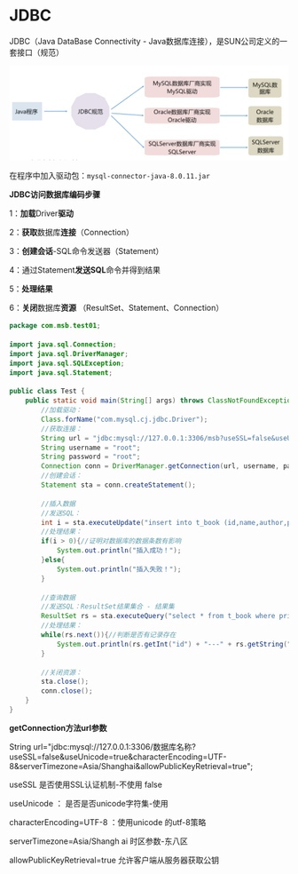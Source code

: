 # JDBC

JDBC（Java DataBase Connectivity - Java数据库连接），是SUN公司定义的一套接口（规范）

![image-20230416185209410](assets/image-20230416185209410.png)

在程序中加入驱动包：`mysql-connector-java-8.0.11.jar`

**JDBC访问数据库编码步骤**

1：**加载**Driver**驱动**

2：**获取**数据库**连接**（Connection）

3：**创建会话**-SQL命令发送器（Statement）

4：通过Statement**发送SQL**命令并得到结果

5：**处理结果**

6：**关闭**数据库**资源** （ResultSet、Statement、Connection）

```java
package com.msb.test01;

import java.sql.Connection;
import java.sql.DriverManager;
import java.sql.SQLException;
import java.sql.Statement;

public class Test {
    public static void main(String[] args) throws ClassNotFoundException, SQLException {
        //加载驱动：
        Class.forName("com.mysql.cj.jdbc.Driver");
        //获取连接：
        String url = "jdbc:mysql://127.0.0.1:3306/msb?useSSL=false&useUnicode=true&characterEncoding=UTF-8&serverTimezone=Asia/Shanghai&allowPublicKeyRetrieval=true";
        String username = "root";
        String password = "root";
        Connection conn = DriverManager.getConnection(url, username, password);
        //创建会话：
        Statement sta = conn.createStatement();
        
        //插入数据
        //发送SQL：
        int i = sta.executeUpdate("insert into t_book (id,name,author,price) values (3,'红高粱','莫言',49)");
        //处理结果：
        if(i > 0){//证明对数据库的数据条数有影响
            System.out.println("插入成功！");
        }else{
            System.out.println("插入失败！");
        }
        
        //查询数据
    	//发送SQL：ResultSet结果集合 - 结果集
        ResultSet rs = sta.executeQuery("select * from t_book where price < 40;");
        //处理结果：
        while(rs.next()){//判断是否有记录存在
            System.out.println(rs.getInt("id") + "---" + rs.getString("name") + "--" + rs.getString("author") + "--" + rs.getDouble("price"));
        }

        //关闭资源：
        sta.close();
        conn.close();
    }
}
```

**getConnection方法url参数**

String url="jdbc:mysql://127.0.0.1:3306/数据库名称?useSSL=false&useUnicode=true&characterEncoding=UTF-8&serverTimezone=Asia/Shanghai&allowPublicKeyRetrieval=true";

useSSL 是否使用SSL认证机制-不使用 false

useUnicode ： 是否是否unicode字符集-使用

characterEncoding=UTF-8 ：使用unicode 的utf-8策略

serverTimezone=Asia/Shangh ai 时区参数-东八区

allowPublicKeyRetrieval=true 允许客户端从服务器获取公钥